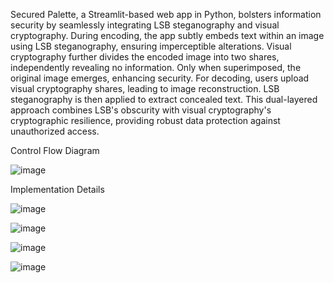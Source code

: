 Secured Palette, a Streamlit-based web app in Python, bolsters information security by seamlessly integrating LSB steganography and visual cryptography. During encoding, the app subtly embeds text within an image using LSB steganography, ensuring imperceptible alterations. Visual cryptography further divides the encoded image into two shares, independently revealing no information. Only when superimposed, the original image emerges, enhancing security. For decoding, users upload visual cryptography shares, leading to image reconstruction. LSB steganography is then applied to extract concealed text. This dual-layered approach combines LSB's obscurity with visual cryptography's cryptographic resilience, providing robust data protection against unauthorized access.

Control Flow Diagram

![image](https://github.com/Raginii06/SECURED-PALETTE/assets/117941081/d68fa354-695e-4f89-9f4f-d242f431da11)

Implementation Details

![image](https://github.com/Raginii06/SECURED-PALETTE/assets/117941081/08283236-264c-44e1-9114-696c5d29dd51)

![image](https://github.com/Raginii06/SECURED-PALETTE/assets/117941081/f03fbaa5-5462-4b77-bd60-bff2ebaabc2e)

![image](https://github.com/Raginii06/SECURED-PALETTE/assets/117941081/71c3da30-481d-41f0-8434-6a07b31d406b)

![image](https://github.com/Raginii06/SECURED-PALETTE/assets/117941081/36984f15-f0eb-4e75-9f32-117dbe6731aa)


